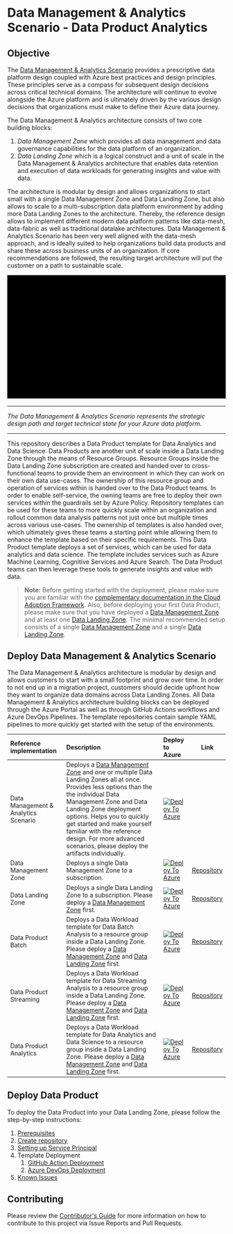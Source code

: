 # Data Management & Analytics Scenario - Data Product Analytics

## Objective

The [Data Management & Analytics Scenario](https://aka.ms/adopt/datamanagement) provides a prescriptive data platform design coupled with Azure best practices and design principles. These principles serve as a compass for subsequent design decisions across critical technical domains. The architecture will continue to evolve alongside the Azure platform and is ultimately driven by the various design decisions that organizations must make to define their Azure data journey.

The Data Management & Analytics architecture consists of two core building blocks:

1. *Data Management Zone* which provides all data management and data governance capabilities for the data platform of an organization.
1. *Data Landing Zone* which is a logical construct and a unit of scale in the Data Management & Analytics architecture that enables data retention and execution of data workloads for generating insights and value with data.

The architecture is modular by design and allows organizations to start small with a single Data Management Zone and Data Landing Zone, but also allows to scale to a multi-subscription data platform environment by adding more Data Landing Zones to the architecture. Thereby, the reference design allows to implement different modern data platform patterns like data-mesh, data-fabric as well as traditional datalake architectures. Data Management & Analytics Scenario has been very well aligned with the data-mesh approach, and is ideally suited to help organizations build data products and share these across business units of an organization. If core recommendations are followed, the resulting target architecture will put the customer on a path to sustainable scale.

![Data Management & Analytics](/docs/images/DataManagementAnalytics.gif)

---

_The Data Management & Analytics Scenario represents the strategic design path and target technical state for your Azure data platform._

---

This repository describes a Data Product template for Data Analytics and Data Science. Data Products are another unit of scale inside a Data Landing Zone through the means of Resource Groups. Resource Groups inside the Data Landing Zone subscription are created and handed over to cross-functional teams to provide them an environment in which they can work on their own data use-cases. The ownership of this resource group and operation of services within is handed over to the Data Product teams. In order to enable self-service, the owning teams are free to deploy their own services within the guardrails set by Azure Policy. Repository templates can be used for these teams to more quickly scale within an organization and rollout common data analysis patterns not just once but multiple times across various use-cases. The ownership of templates is also handed over, which ultimately gives these teams a starting point while allowing them to enhance the template based on their specific requirements. This Data Product template deploys a set of services, which can be used for data analytics and data science. The template includes services such as Azure Machine Learning, Cognitive Services and Azure Search. The Data Product teams can then leverage these tools to generate insights and value with data.

> **Note:** Before getting started with the deployment, please make sure you are familiar with the [complementary documentation in the Cloud Adoption Framework](https://aka.ms/adopt/datamanagement). Also, before deploying your first Data Product, please make sure that you have deployed a [Data Management Zone](https://github.com/Azure/data-management-zone) and at least one [Data Landing Zone](https://github.com/Azure/data-landing-zone). The minimal recommended setup consists of a single [Data Management Zone](https://github.com/Azure/data-management-zone) and a single [Data Landing Zone](https://github.com/Azure/data-landing-zone).

## Deploy Data Management & Analytics Scenario

The Data Management & Analytics architecture is modular by design and allows customers to start with a small footprint and grow over time. In order to not end up in a migration project, customers should decide upfront how they want to organize data domains across Data Landing Zones. All Data Management & Analytics architecture building blocks can be deployed through the Azure Portal as well as through GitHub Actions workflows and Azure DevOps Pipelines. The template repositories contain sample YAML pipelines to more quickly get started with the setup of the environments.

| Reference implementation   | Description | Deploy to Azure | Link |
|:---------------------------|:------------|:----------------|------|
| Data Management & Analytics Scenario | Deploys a [Data Management Zone](https://github.com/Azure/data-management-zone) and one or multiple Data Landing Zones all at once. Provides less options than the the individual Data Management Zone and Data Landing Zone deployment options. Helps you to quickly get started and make yourself familiar with the reference design. For more advanced scenarios, please deploy the artifacts individually. |[![Deploy To Azure](https://aka.ms/deploytoazurebutton)](https://portal.azure.com/#blade/Microsoft_Azure_CreateUIDef/CustomDeploymentBlade/uri/https%3A%2F%2Fraw.githubusercontent.com%2FAzure%2Fdata-management-zone%2Fmain%2Fdocs%2Freference%2FdataManagementAnalytics.json/uiFormDefinitionUri/https%3A%2F%2Fraw.githubusercontent.com%2FAzure%2Fdata-management-zone%2Fmain%2Fdocs%2Freference%2Fportal.dataManagementAnalytics.json) |  |
| Data Management Zone       | Deploys a single Data Management Zone to a subscription. |[![Deploy To Azure](https://aka.ms/deploytoazurebutton)](https://portal.azure.com/#blade/Microsoft_Azure_CreateUIDef/CustomDeploymentBlade/uri/https%3A%2F%2Fraw.githubusercontent.com%2FAzure%2Fdata-management-zone%2Fmain%2Finfra%2Fmain.json/uiFormDefinitionUri/https%3A%2F%2Fraw.githubusercontent.com%2FAzure%2Fdata-management-zone%2Fmain%2Fdocs%2Freference%2Fportal.dataManagementZone.json) | [Repository](https://github.com/Azure/data-management-zone) |
| Data Landing Zone          | Deploys a single Data Landing Zone to a subscription. Please deploy a [Data Management Zone](https://github.com/Azure/data-management-zone) first. |[![Deploy To Azure](https://aka.ms/deploytoazurebutton)](https://portal.azure.com/#blade/Microsoft_Azure_CreateUIDef/CustomDeploymentBlade/uri/https%3A%2F%2Fraw.githubusercontent.com%2FAzure%2Fdata-landing-zone%2Fmain%2Finfra%2Fmain.json/uiFormDefinitionUri/https%3A%2F%2Fraw.githubusercontent.com%2FAzure%2Fdata-landing-zone%2Fmain%2Fdocs%2Freference%2Fportal.dataLandingZone.json) | [Repository](https://github.com/Azure/data-landing-zone) |
| Data Product Batch     | Deploys a Data Workload template for Data Batch Analysis to a resource group inside a Data Landing Zone. Please deploy a [Data Management Zone](https://github.com/Azure/data-management-zone) and [Data Landing Zone](https://github.com/Azure/data-landing-zone) first. |[![Deploy To Azure](https://aka.ms/deploytoazurebutton)](https://portal.azure.com/#blade/Microsoft_Azure_CreateUIDef/CustomDeploymentBlade/uri/https%3A%2F%2Fraw.githubusercontent.com%2FAzure%2Fdata-product-batch%2Fmain%2Finfra%2Fmain.json/uiFormDefinitionUri/https%3A%2F%2Fraw.githubusercontent.com%2FAzure%2Fdata-product-batch%2Fmain%2Fdocs%2Freference%2Fportal.dataProduct.json) | [Repository](https://github.com/Azure/data-product-batch) |
| Data Product Streaming | Deploys a Data Workload template for Data Streaming Analysis to a resource group inside a Data Landing Zone. Please deploy a [Data Management Zone](https://github.com/Azure/data-management-zone) and [Data Landing Zone](https://github.com/Azure/data-landing-zone) first. |[![Deploy To Azure](https://aka.ms/deploytoazurebutton)](https://portal.azure.com/#blade/Microsoft_Azure_CreateUIDef/CustomDeploymentBlade/uri/https%3A%2F%2Fraw.githubusercontent.com%2FAzure%2Fdata-product-streaming%2Fmain%2Finfra%2Fmain.json/uiFormDefinitionUri/https%3A%2F%2Fraw.githubusercontent.com%2FAzure%2Fdata-product-streaming%2Fmain%2Fdocs%2Freference%2Fportal.dataProduct.json) | [Repository](https://github.com/Azure/data-product-streaming) |
| Data Product Analytics     | Deploys a Data Workload template for Data Analytics and Data Science to a resource group inside a Data Landing Zone. Please deploy a [Data Management Zone](https://github.com/Azure/data-management-zone) and [Data Landing Zone](https://github.com/Azure/data-landing-zone) first. |[![Deploy To Azure](https://aka.ms/deploytoazurebutton)](https://portal.azure.com/#blade/Microsoft_Azure_CreateUIDef/CustomDeploymentBlade/uri/https%3A%2F%2Fraw.githubusercontent.com%2FAzure%2Fdata-product-analytics%2Fmain%2Finfra%2Fmain.json/uiFormDefinitionUri/https%3A%2F%2Fraw.githubusercontent.com%2FAzure%2Fdata-product-analytics%2Fmain%2Fdocs%2Freference%2Fportal.dataProduct.json) | [Repository](https://github.com/Azure/data-product-analytics) |

## Deploy Data Product

To deploy the Data Product into your Data Landing Zone, please follow the step-by-step instructions:

1. [Prerequisites](/docs/DataManagementAnalytics-Prerequisites.md)
2. [Create repository](/docs/DataManagementAnalytics-CreateRepository.md)
3. [Setting up Service Principal](/docs/DataManagementAnalytics-ServicePrincipal.md)
4. Template Deployment
    1. [GitHub Action Deployment](/docs/DataManagementAnalytics-GitHubActionsDeployment.md)
    2. [Azure DevOps Deployment](/docs/DataManagementAnalytics-AzureDevOpsDeployment.md)
5. [Known Issues](/docs/DataManagementAnalytics-KnownIssues.md)

## Contributing

Please review the [Contributor's Guide](./CONTRIBUTING.md) for more information on how to contribute to this project via Issue Reports and Pull Requests.
